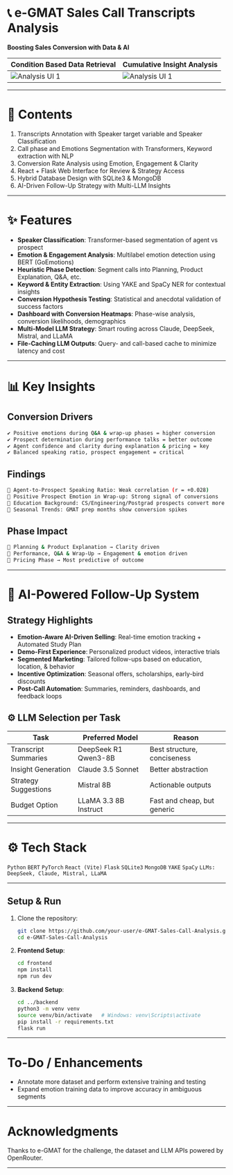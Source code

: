 # 📞 e-GMAT Sales Call Transcripts Analysis

**Boosting Sales Conversion with Data & AI**

|          Condition Based Data Retrieval   |   Cumulative Insight Analysis    |
| -------------------- | --------------------- |
| ![Analysis UI 1](https://github.com/user-attachments/assets/57540057-45b1-4612-90cc-bce78c42ec80)   | ![Analysis UI 1](https://github.com/user-attachments/assets/d171ae13-f58a-4009-869b-2bdefc1fe26c)    |

---
# 📃 Contents

1. Transcripts Annotation with Speaker target variable and Speaker Classification
2. Call phase and Emotions Segmentation with Transformers, Keyword extraction with NLP
3. Conversion Rate Analysis using Emotion, Engagement & Clarity
4. React + Flask Web Interface for Review & Strategy Access
5. Hybrid Database Design with SQLite3 & MongoDB
6. AI-Driven Follow-Up Strategy with Multi-LLM Insights

---
# ✨ Features

* **Speaker Classification**: Transformer-based segmentation of agent vs prospect
* **Emotion & Engagement Analysis**: Multilabel emotion detection using BERT (GoEmotions)
* **Heuristic Phase Detection**: Segment calls into Planning, Product Explanation, Q\&A, etc.
* **Keyword & Entity Extraction**: Using YAKE and SpaCy NER for contextual insights
* **Conversion Hypothesis Testing**: Statistical and anecdotal validation of success factors
* **Dashboard with Conversion Heatmaps**: Phase-wise analysis, conversion likelihoods, demographics
* **Multi-Model LLM Strategy**: Smart routing across Claude, DeepSeek, Mistral, and LLaMA
* **File-Caching LLM Outputs**: Query- and call-based cache to minimize latency and cost

---
# 📊 Key Insights

## Conversion Drivers

```bash
✔ Positive emotions during Q&A & wrap-up phases = higher conversion
✔ Prospect determination during performance talks = better outcome
✔ Agent confidence and clarity during explanation & pricing = key
✔ Balanced speaking ratio, prospect engagement = critical
```

## Findings

```bash
🔸 Agent-to-Prospect Speaking Ratio: Weak correlation (r = +0.028)
🔸 Positive Prospect Emotion in Wrap-up: Strong signal of conversions
🔸 Education Background: CS/Engineering/Postgrad prospects convert more
🔸 Seasonal Trends: GMAT prep months show conversion spikes
```

## Phase Impact

```bash
🔹 Planning & Product Explanation → Clarity driven
🔹 Performance, Q&A & Wrap-Up → Engagement & emotion driven
🔹 Pricing Phase → Most predictive of outcome
```

---
# 🧠 AI-Powered Follow-Up System

## Strategy Highlights

* **Emotion-Aware AI-Driven Selling**: Real-time emotion tracking + Automated Study Plan
* **Demo-First Experience**: Personalized product videos, interactive trials
* **Segmented Marketing**: Tailored follow-ups based on education, location, & behavior
* **Incentive Optimization**: Seasonal offers, scholarships, early-bird discounts
* **Post-Call Automation**: Summaries, reminders, dashboards, and feedback loops

## ⚙️ LLM Selection per Task

| Task                 | Preferred Model       | Reason                      |
| -------------------- | --------------------- | --------------------------- |
| Transcript Summaries | DeepSeek R1 Qwen3-8B  | Best structure, conciseness |
| Insight Generation   | Claude 3.5 Sonnet     | Better abstraction          |
| Strategy Suggestions | Mistral 8B            | Actionable outputs          |
| Budget Option        | LLaMA 3.3 8B Instruct | Fast and cheap, but generic |

---
# ⚙️ Tech Stack

`Python` `BERT` `PyTorch` `React (Vite)` `Flask` `SQLite3` `MongoDB` `YAKE` `SpaCy` `LLMs: DeepSeek, Claude, Mistral, LLaMA`

---
## Setup & Run

1. Clone the repository:

   ```bash
   git clone https://github.com/your-user/e-GMAT-Sales-Call-Analysis.git
   cd e-GMAT-Sales-Call-Analysis
   ```

2. **Frontend Setup**:

   ```bash
   cd frontend
   npm install
   npm run dev
   ```

3. **Backend Setup**:

   ```bash
   cd ../backend
   python3 -m venv venv
   source venv/bin/activate   # Windows: venv\Scripts\activate
   pip install -r requirements.txt
   flask run
   ```

---
# To-Do / Enhancements

* Annotate more dataset and perform extensive training and testing
* Expand emotion training data to improve accuracy in ambiguous segments

---
# Acknowledgments
Thanks to e-GMAT for the challenge, the dataset and LLM APIs powered by OpenRouter.

---